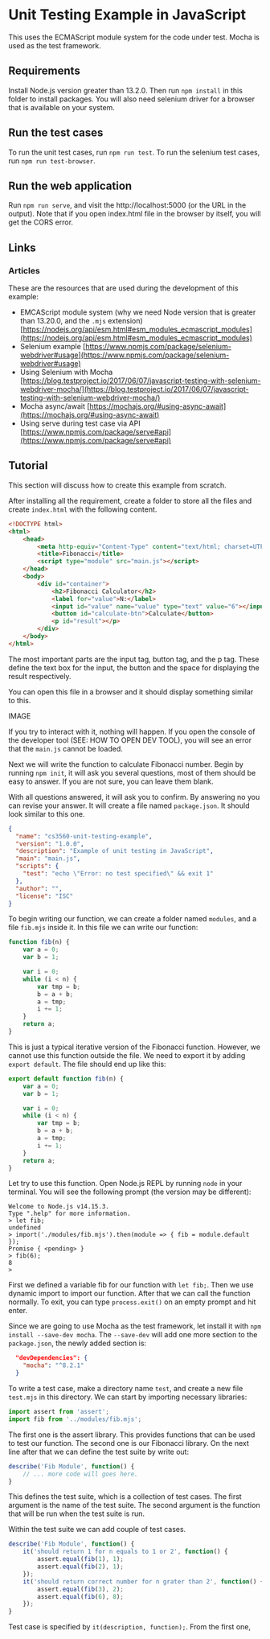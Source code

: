# Unit Testing Example in JavaScript

This uses the ECMAScript module system for the code under test. Mocha is used
as the test framework.

## Requirements

Install Node.js version greater than 13.2.0. Then run `npm install` in this folder to install packages. You will also need selenium driver for a browser that is available on your system.

## Run the test cases

To run the unit test cases, run `npm run test`. To run the selenium test cases, run `npm run test-browser`.

## Run the web application

Run `npm run serve`, and visit the http://localhost:5000 (or the URL in the output). Note that
if you open index.html file in the browser by itself, you will get the CORS error.

## Links

### Articles

These are the resources that are used during the development of this example:

- EMCAScript module system (why we need Node version that is greater than 13.20.0, and the `.mjs` extension) [https://nodejs.org/api/esm.html#esm_modules_ecmascript_modules](https://nodejs.org/api/esm.html#esm_modules_ecmascript_modules)
- Selenium example [https://www.npmjs.com/package/selenium-webdriver#usage](https://www.npmjs.com/package/selenium-webdriver#usage)
- Using Selenium with Mocha [https://blog.testproject.io/2017/06/07/javascript-testing-with-selenium-webdriver-mocha/](https://blog.testproject.io/2017/06/07/javascript-testing-with-selenium-webdriver-mocha/)
- Mocha async/await [https://mochajs.org/#using-async-await](https://mochajs.org/#using-async-await)
- Using serve during test case via API [https://www.npmjs.com/package/serve#api](https://www.npmjs.com/package/serve#api)

## Tutorial

This section will discuss how to create this example from scratch.

After installing all the requirement, create a folder to store all the files and create `index.html` with the following content.

```html
<!DOCTYPE html>
<html>
    <head>
        <meta http-equiv="Content-Type" content="text/html; charset=UTF-8" />
        <title>Fibonacci</title>
        <script type="module" src="main.js"></script>
    </head>
    <body>
        <div id="container">
            <h2>Fibonacci Calculator</h2>
            <label for="value">N:</label>
            <input id="value" name="value" type="text" value="6"></input>
            <button id="calculate-btn">Calculate</button>
            <p id="result"></p>
        </div>
    </body>
</html>
```

The most important parts are the input tag, button tag, and the p tag. These define the text box for the input, the button and the space for displaying the result respectively.

You can open this file in a browser and it should display something similar to this.

IMAGE


If you try to interact with it, nothing will happen. If you open the console of the developer tool (SEE: HOW TO OPEN DEV TOOL), you will see an error that the `main.js` cannot be loaded.

Next we will write the function to calculate Fibonacci number. Begin by running `npm init`, it will ask you several questions, most of them should be easy to answer. If you are not sure, you can leave them blank.

With all questions answered, it will ask you to confirm. By answering no you can revise your answer. It will create a file named `package.json`. It should look similar to this one.

```json
{
  "name": "cs3560-unit-testing-example",
  "version": "1.0.0",
  "description": "Example of unit testing in JavaScript",
  "main": "main.js",
  "scripts": {
    "test": "echo \"Error: no test specified\" && exit 1"
  },
  "author": "",
  "license": "ISC"
}
```

To begin writing our function, we can create a folder named `modules`, and a file `fib.mjs` inside it. In this file we can write our function:

```javascript
function fib(n) {
    var a = 0;
    var b = 1;

    var i = 0;
    while (i < n) {
        var tmp = b;
        b = a + b;
        a = tmp;
        i += 1;
    }
    return a;
}
```

This is just a typical iterative version of the Fibonacci function. However, we cannot use this function outside the file. We need to export it by adding `export default`. The file should end up like this:

```javascript
export default function fib(n) {
    var a = 0;
    var b = 1;

    var i = 0;
    while (i < n) {
        var tmp = b;
        b = a + b;
        a = tmp;
        i += 1;
    }
    return a;
}
```

Let try to use this function. Open Node.js REPL by running `node` in your terminal. You will see the following prompt (the version may be different):

```shell
Welcome to Node.js v14.15.3.
Type ".help" for more information.
> let fib;
undefined
> import('./modules/fib.mjs').then(module => { fib = module.default });
Promise { <pending> }
> fib(6);
8
>
```

First we defined a variable fib for our function with `let fib;`. Then we use dynamic import to import our function. After that we can call the function normally. To exit, you can type `process.exit()` on an empty prompt and hit enter.

Since we are going to use Mocha as the test framework, let install it with `npm install --save-dev mocha`. The `--save-dev` will add one more section to the `package.json`, the newly added section is:

```json
  "devDependencies": {
    "mocha": "^8.2.1"
  }
```

To write a test case, make a directory name `test`, and create a new file `test.mjs` in this directory. We can start by importing necessary libraries:

```javascript
import assert from 'assert';
import fib from '../modules/fib.mjs';
```

The first one is the assert library. This provides functions that can be used to test our function. The second one is our Fibonacci library. On the next line after that we can define the test suite by write out:

```javascript
describe('Fib Module', function() {
    // ... more code will goes here.
}
```

This defines the test suite, which is a collection of test cases. The first argument is the name of the test suite. The second argument is the function that will be run when the test suite is run.

Within the test suite we can add couple of test cases.

```javascript
describe('Fib Module', function() {
    it('should return 1 for n equals to 1 or 2', function() {
        assert.equal(fib(1), 1);
        assert.equal(fib(2), 1);
    });
    it('should return correct number for n grater than 2', function() {
        assert.equal(fib(3), 2);
        assert.equal(fib(6), 8);
    });
}
```

Test case is specified by `it(description, function);`. From the first one, 
